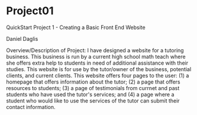 # Project01
QuickStart Project 1 - Creating a Basic Front End Website

Daniel Daglis

Overview/Description of Project:
I have designed a website for a tutoring business. This business is run by a current high school math teach where she offers extra help to students in need of additional assistance with their studies. This website is for use by the tutor/owner of the business, potential clients, and current clients. This website offers four pages to the user: (1) a homepage that offers information about the tutor; (2) a page that offers resources to students; (3) a page of testimonials from currnet and past students who have used the tutor's services; and (4) a page where a student who would like to use the services of the tutor can submit their contact information.

